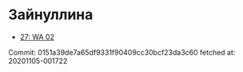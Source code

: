 # Зайнуллина
- [27: WA 02](27.md)

Commit: 0151a39de7a65df9331f90409cc30bcf23da3c60
 fetched at: 20201105-001722
